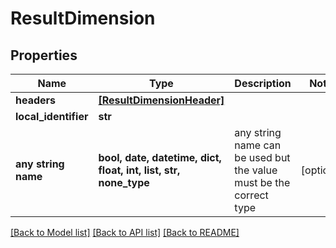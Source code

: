 # ResultDimension


## Properties
Name | Type | Description | Notes
------------ | ------------- | ------------- | -------------
**headers** | [**[ResultDimensionHeader]**](ResultDimensionHeader.md) |  | 
**local_identifier** | **str** |  | 
**any string name** | **bool, date, datetime, dict, float, int, list, str, none_type** | any string name can be used but the value must be the correct type | [optional]

[[Back to Model list]](../README.md#documentation-for-models) [[Back to API list]](../README.md#documentation-for-api-endpoints) [[Back to README]](../README.md)


